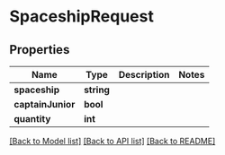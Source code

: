 # SpaceshipRequest

## Properties
Name | Type | Description | Notes
------------ | ------------- | ------------- | -------------
**spaceship** | **string** |  | 
**captainJunior** | **bool** |  | 
**quantity** | **int** |  | 

[[Back to Model list]](../README.md#documentation-for-models) [[Back to API list]](../README.md#documentation-for-api-endpoints) [[Back to README]](../README.md)


